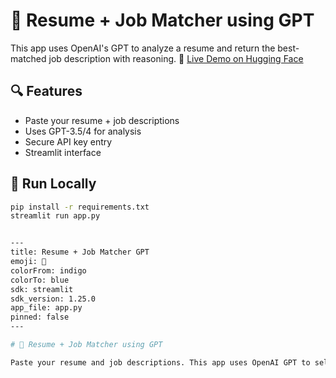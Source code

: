 # 🧠 Resume + Job Matcher using GPT

This app uses OpenAI's GPT to analyze a resume and return the best-matched job description with reasoning.
🎯 [Live Demo on Hugging Face](https://huggingface.co/spaces/maheshsmc/resume-job-matcher-llm)


## 🔍 Features
- Paste your resume + job descriptions
- Uses GPT-3.5/4 for analysis
- Secure API key entry
- Streamlit interface

## 🚀 Run Locally
```bash
pip install -r requirements.txt
streamlit run app.py


---
title: Resume + Job Matcher GPT
emoji: 🧠
colorFrom: indigo
colorTo: blue
sdk: streamlit
sdk_version: 1.25.0
app_file: app.py
pinned: false
---

# 🧠 Resume + Job Matcher using GPT

Paste your resume and job descriptions. This app uses OpenAI GPT to select the best match and explain why.
